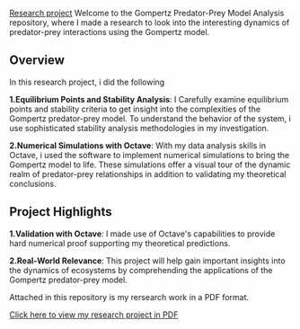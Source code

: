 [Research project](https://github.com/Ebenezer-Gbedeh/Ebenezer-Gbedeh.github.io/blob/main/MAT%20499%20PROJECT%20WORK.pdf)
Welcome to the Gompertz Predator-Prey Model Analysis repository, where I made a research to  look into the interesting dynamics of predator-prey interactions using the Gompertz model.

## Overview
In this research project, i did the following 

**1.Equilibrium Points and Stability Analysis**: I Carefully examine equilibrium points and stability criteria to get insight into the complexities of the Gompertz predator-prey model. To understand the behavior of the system, i use sophisticated stability analysis methodologies in my  investigation.

**2.Numerical Simulations with Octave**: With my data analysis skills in Octave, i used the software to implement numerical simulations to bring the Gompertz model to life. These simulations offer a visual tour of the dynamic realm of predator-prey relationships in addition to validating my theoretical conclusions.


## Project Highlights

**1.Validation with Octave**:  I made use of Octave's capabilities to provide hard numerical proof supporting my theoretical predictions.

**2.Real-World Relevance**: This project will help gain important insights into the dynamics of ecosystems by comprehending the applications of the Gompertz predator-prey model.

Attached in this repository is my rersearch work in a PDF format.


[Click here to view my research project in PDF](https://github.com/Ebenezer-Gbedeh/Ebenezer-Gbedeh.github.io/blob/main/MAT%20499%20PROJECT%20WORK.pdf)

